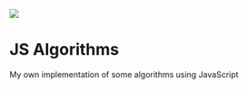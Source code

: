 ![](https://img.shields.io/travis/carlosrberto/js-algorithms.svg)

# JS Algorithms

My own implementation of some algorithms using JavaScript
